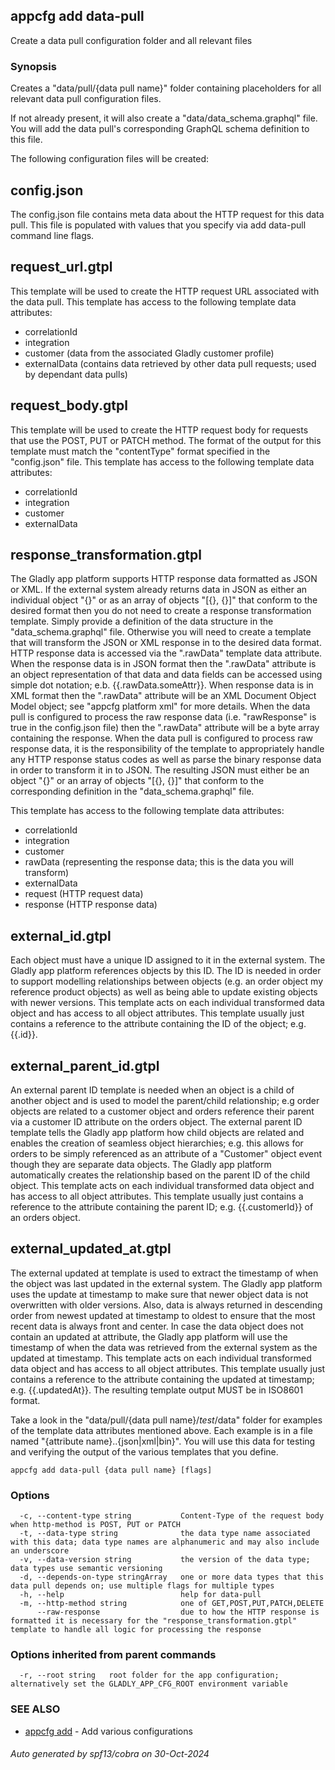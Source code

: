## appcfg add data-pull

Create a data pull configuration folder and all relevant files

### Synopsis

Creates a "data/pull/{data pull name}" folder containing placeholders for all relevant 
data pull configuration files.

If not already present, it will also create a "data/data_schema.graphql" file. You will
add the data pull's corresponding GraphQL schema definition to this file.

The following configuration files will be created:

config.json
-----------
The config.json file contains meta data about the HTTP request for this data pull. This
file is populated with values that you specify via add data-pull command line flags.

request_url.gtpl
----------------
This template will be used to create the HTTP request URL associated with the
data pull. This template has access to the following template data attributes:
- correlationId
- integration
- customer (data from the associated Gladly customer profile)
- externalData (contains data retrieved by other data pull requests; used by dependant data pulls)

request_body.gtpl
-----------------
This template will be used to create the HTTP request body for requests that
use the POST, PUT or PATCH method. The format of the output for this template
must match the "contentType" format specified in the "config.json" file. This
template has access to the following template data attributes:
- correlationId
- integration
- customer
- externalData
 
response_transformation.gtpl
----------------------------
The Gladly app platform supports HTTP response data formatted as JSON or XML. If
the external system already returns data in JSON as either an individual
object "{}" or as an array of objects "[{}, {}]" that conform to the desired
format then you do not need to create a response transformation template.
Simply provide a definition of the data structure in the "data_schema.graphql"
file. Otherwise you will need to create a template that will transform the JSON
or XML response in to the desired data format. HTTP response data is accessed
via the ".rawData" template data attribute. When the response data is in JSON
format then the ".rawData" attribute is an object representation of that data
and data fields can be accessed using simple dot notation; e.b. {{.rawData.someAttr}}.
When response data is in XML format then the ".rawData" attribute will be an
XML Document Object Model object; see "appcfg platform xml" for more details.
When the data pull is configured to process the raw response data (i.e. "rawResponse"
is true in the config.json file) then the ".rawData" attribute will be a
byte array containing the response. When the data pull is configured to process
raw response data, it is the responsibility of the template to appropriately
handle any HTTP response status codes as well as parse the binary response data
in order to transform it in to JSON. The resulting JSON must either be an object
"{}" or an array of objects "[{}, {}]" that conform to the corresponding
definition in the "data_schema.graphql" file.

This template has access to the following template data attributes:
- correlationId
- integration
- customer
- rawData (representing the response data; this is the data you will transform)
- externalData
- request (HTTP request data)
- response (HTTP response data)

external_id.gtpl
----------------
Each object must have a unique ID assigned to it in the external system. The
Gladly app platform references objects by this ID. The ID is needed in order
to support modelling relationships between objects (e.g. an order object my
reference product objects) as well as being able to update existing objects
with newer versions. This template acts on each individual transformed data
object and has access to all object attributes. This template usually just
contains a reference to the attribute containing the ID of the object;
e.g. {{.id}}.

external_parent_id.gtpl
-----------------------
An external parent ID template is needed when an object is a child of another
object and is used to model the parent/child relationship; e.g order objects
are related to a customer object and orders reference their parent via a
customer ID attribute on the orders object. The external parent ID template tells
the Gladly app platform how child objects are related and enables the creation
of seamless object hierarchies; e.g. this allows for orders to be simply
referenced as an attribute of a "Customer" object event though they are separate
data objects. The Gladly app platform automatically creates the relationship
based on the parent ID of the child object. This template acts on each individual
transformed data object and has access to all object attributes. This template
usually just contains a reference to the attribute containing the parent ID;
e.g. {{.customerId}} of an orders object.

external_updated_at.gtpl
------------------------
The external updated at template is used to extract the timestamp of when
the object was last updated in the external system. The Gladly app platform
uses the update at timestamp to make sure that newer object data is not
overwritten with older versions. Also, data is always returned in descending
order from newest updated at timestamp to oldest to ensure that the most recent
data is always front and center. In case the data object does not contain
an updated at attribute, the Gladly app platform will use the timestamp of
when the data was retrieved from the external system as the updated at
timestamp. This template acts on each individual transformed data object and
has access to all object attributes. This template usually just contains
a reference to the attribute containing the updated at timestamp;
e.g. {{.updatedAt}}. The resulting template output MUST be in ISO8601 format.


Take a look in the "data/pull/{data pull name}/_test_/data" folder for examples
of the template data attributes mentioned above. Each example is in a file
named "{attribute name}..{json|xml|bin}". You will use this data for testing and verifying
the output of the various templates that you define.


```
appcfg add data-pull {data pull name} [flags]
```

### Options

```
  -c, --content-type string           Content-Type of the request body when http-method is POST, PUT or PATCH
  -t, --data-type string              the data type name associated with this data; data type names are alphanumeric and may also include an underscore
  -v, --data-version string           the version of the data type; data types use semantic versioning
  -d, --depends-on-type stringArray   one or more data types that this data pull depends on; use multiple flags for multiple types
  -h, --help                          help for data-pull
  -m, --http-method string            one of GET,POST,PUT,PATCH,DELETE
      --raw-response                  due to how the HTTP response is formatted it is necessary for the "response_transformation.gtpl" template to handle all logic for processing the response
```

### Options inherited from parent commands

```
  -r, --root string   root folder for the app configuration; alternatively set the GLADLY_APP_CFG_ROOT environment variable
```

### SEE ALSO

* [appcfg add](appcfg_add.md)	 - Add various configurations

###### Auto generated by spf13/cobra on 30-Oct-2024
